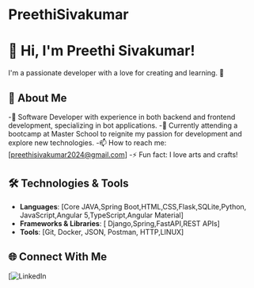 # PreethiSivakumar
# 👋 Hi, I'm Preethi Sivakumar!
I'm a passionate developer with a love for creating and learning. 🚀  

## 🌟 About Me
-🔭 Software Developer with experience in both backend and frontend development, specializing in bot applications.
-🌱 Currently attending a bootcamp at Master School to reignite my passion for development and explore new technologies.
-📫 How to reach me: [preethisivakumar2024@gmail.com]
-⚡ Fun fact: I love arts and crafts!


## 🛠️ Technologies & Tools
- **Languages**: [Core JAVA,Spring Boot,HTML,CSS,Flask,SQLite,Python, JavaScript,Angular 5,TypeScript,Angular Material]
- **Frameworks & Libraries**: [ Django,Spring,FastAPI,REST APIs]
- **Tools**: [Git, Docker, JSON, Postman, HTTP,LINUX]

## 🌐 Connect With Me
[![LinkedIn](https://www.linkedin.com/in/preethi-sivakumar-231539a1/)  


